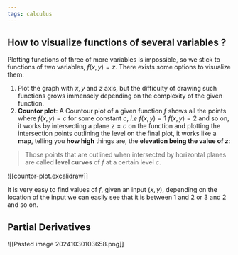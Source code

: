 ```yaml
---
tags: calculus
---
```

## How to visualize functions of several variables ? 

Plotting functions of three of more variables is impossible, so we stick to functions of two variables, $f(x,y)=z$. There exists some options to visualize them:
1. Plot the graph with $x,y$ and $z$ axis, but the difficulty of drawing such functions grows immensely depending on the complexity of the given function.
2. **Countor plot**:
A Countour plot of a given function $f$ shows all the points where $f(x,y)=c$ for some constant $c$, $i.e$ $f(x,y)=1$ $f(x,y)=2$ and so on, it works by intersecting a plane $z=c$ on the function and plotting the intersection points outlining the level on the final plot, it works like a **map**, telling you **how high** things are, the **elevation being the value of $z$**:

> Those points that are outlined when intersected by horizontal planes are called **level curves** of $f$ at a certain level $c$.

![[countor-plot.excalidraw]]

It is very easy to find values of $f$, given an input $(x,y)$, depending on the location of the input we can easily see that it is between $1$ and $2$ or $3$ and $2$ and so on. 

## Partial Derivatives



![[Pasted image 20241030103658.png]]